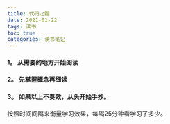 ```yaml
---
title: 代码之髓
date: 2021-01-22
tags: 读书
toc: true
categories: 读书笔记
---
```

#### 1。 从需要的地方开始阅读

#### 2。 先掌握概念再细读

#### 3。 如果以上不奏效，从头开始手抄。

按照时间间隔来衡量学习效果，每隔25分钟看学习了多少。